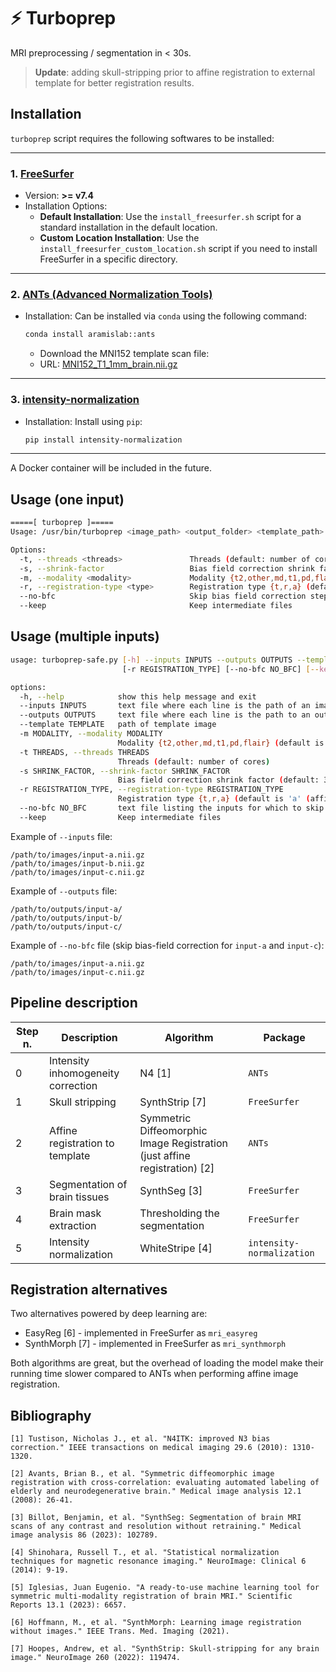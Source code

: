 # ⚡ Turboprep
MRI preprocessing / segmentation in < 30s.

> **Update**: adding skull-stripping prior to affine registration to external template for better registration results.

## Installation

`turboprep` script requires the following softwares to be installed:

---

### 1. [FreeSurfer](https://surfer.nmr.mgh.harvard.edu/fswiki/DownloadAndInstall)
   - Version: **>= v7.4**
   - Installation Options:
     - **Default Installation**: Use the `install_freesurfer.sh` script for a standard installation in the default location.
     - **Custom Location Installation**: Use the `install_freesurfer_custom_location.sh` script if you need to install FreeSurfer in a specific directory. 

---

### 2. [ANTs (Advanced Normalization Tools)](https://github.com/ANTsX/ANTs)
   - Installation: Can be installed via `conda` using the following command:
     ```bash
     conda install aramislab::ants
     ```
     - Download the MNI152 template scan file:
     - URL: [MNI152_T1_1mm_brain.nii.gz](https://raw.githubusercontent.com/Washington-University/HCPpipelines/master/global/templates/MNI152_T1_1mm_brain.nii.gz)

---

### 3. [intensity-normalization](https://github.com/jcreinhold/intensity-normalization)
   - Installation: Install using `pip`:
     ```bash
     pip install intensity-normalization
     ```
     
---

A Docker container will be included in the future. 

## Usage (one input)

```bash
=====[ turboprep ]=====
Usage: /usr/bin/turboprep <image_path> <output_folder> <template_path> [OPTIONS]

Options:
  -t, --threads <threads>               Threads (default: number of cores)
  -s, --shrink-factor                   Bias field correction shrink factor (default: 3), see N4BiasFieldCorrection
  -m, --modality <modality>             Modality {t2,other,md,t1,pd,flair} (default is t1)
  -r, --registration-type <type>        Registration type {t,r,a} (default is 'a' (affine), see antsRegistrationSyNQuick.sh)
  --no-bfc                              Skip bias field correction step
  --keep                                Keep intermediate files

```

## Usage (multiple inputs)

```bash
usage: turboprep-safe.py [-h] --inputs INPUTS --outputs OUTPUTS --template TEMPLATE [-m MODALITY] [-t THREADS] [-s SHRINK_FACTOR]
                         [-r REGISTRATION_TYPE] [--no-bfc NO_BFC] [--keep]

options:
  -h, --help            show this help message and exit
  --inputs INPUTS       text file where each line is the path of an image to process
  --outputs OUTPUTS     text file where each line is the path to an output
  --template TEMPLATE   path of template image
  -m MODALITY, --modality MODALITY
                        Modality {t2,other,md,t1,pd,flair} (default is t1)
  -t THREADS, --threads THREADS
                        Threads (default: number of cores)
  -s SHRINK_FACTOR, --shrink-factor SHRINK_FACTOR
                        Bias field correction shrink factor (default: 3), see N4BiasFieldCorrection
  -r REGISTRATION_TYPE, --registration-type REGISTRATION_TYPE
                        Registration type {t,r,a} (default is 'a' (affine), see antsRegistrationSyNQuick.sh)
  --no-bfc NO_BFC       text file listing the inputs for which to skip bias field correction
  --keep                Keep intermediate files
```

Example of `--inputs` file:

```
/path/to/images/input-a.nii.gz
/path/to/images/input-b.nii.gz
/path/to/images/input-c.nii.gz
```

Example of `--outputs` file:

```
/path/to/outputs/input-a/
/path/to/outputs/input-b/
/path/to/outputs/input-c/
```

Example of `--no-bfc` file (skip bias-field correction for `input-a` and `input-c`):

```
/path/to/images/input-a.nii.gz
/path/to/images/input-c.nii.gz
```

## Pipeline description

| Step n. | Description                        | Algorithm                                                    | Package                   |
| ------- | ---------------------------------- | ------------------------------------------------------------ | ------------------------- |
| 0       | Intensity inhomogeneity correction | N4 [1]                                                       | `ANTs`                    |
| 1       | Skull stripping                    | SynthStrip [7]                                               | `FreeSurfer`              |
| 2       | Affine registration to template    | Symmetric Diffeomorphic Image Registration (just affine registration) [2] | `ANTs`                    |
| 3       | Segmentation of brain tissues      | SynthSeg [3]                                                 | `FreeSurfer`              |
| 4       | Brain mask extraction              | Thresholding the segmentation                                | `FreeSurfer`              |
| 5       | Intensity normalization            | WhiteStripe [4]                                              | `intensity-normalization` |

## Registration alternatives

Two alternatives powered by deep learning are:

* EasyReg [6] - implemented in FreeSurfer as `mri_easyreg`
* SynthMorph [7] - implemented in FreeSurfer as `mri_synthmorph`

Both algorithms are great, but the overhead of loading the model make their running time slower compared to ANTs when performing affine image registration.

## Bibliography

```
[1] Tustison, Nicholas J., et al. "N4ITK: improved N3 bias correction." IEEE transactions on medical imaging 29.6 (2010): 1310-1320.

[2] Avants, Brian B., et al. "Symmetric diffeomorphic image registration with cross-correlation: evaluating automated labeling of elderly and neurodegenerative brain." Medical image analysis 12.1 (2008): 26-41.

[3] Billot, Benjamin, et al. "SynthSeg: Segmentation of brain MRI scans of any contrast and resolution without retraining." Medical image analysis 86 (2023): 102789.

[4] Shinohara, Russell T., et al. "Statistical normalization techniques for magnetic resonance imaging." NeuroImage: Clinical 6 (2014): 9-19.

[5] Iglesias, Juan Eugenio. "A ready-to-use machine learning tool for symmetric multi-modality registration of brain MRI." Scientific Reports 13.1 (2023): 6657.

[6] Hoffmann, M., et al. "SynthMorph: Learning image registration without images." IEEE Trans. Med. Imaging (2021).

[7] Hoopes, Andrew, et al. "SynthStrip: Skull-stripping for any brain image." NeuroImage 260 (2022): 119474.
```